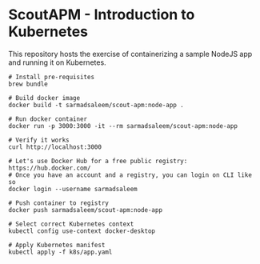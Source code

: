 # ScoutAPM - Introduction to Kubernetes

This repository hosts the exercise of containerizing a sample NodeJS app and running it on Kubernetes.

```
# Install pre-requisites
brew bundle

# Build docker image
docker build -t sarmadsaleem/scout-apm:node-app .

# Run docker container
docker run -p 3000:3000 -it --rm sarmadsaleem/scout-apm:node-app

# Verify it works
curl http://localhost:3000

# Let's use Docker Hub for a free public registry: https://hub.docker.com/
# Once you have an account and a registry, you can login on CLI like so
docker login --username sarmadsaleem

# Push container to registry
docker push sarmadsaleem/scout-apm:node-app

# Select correct Kubernetes context
kubectl config use-context docker-desktop

# Apply Kubernetes manifest
kubectl apply -f k8s/app.yaml

```
